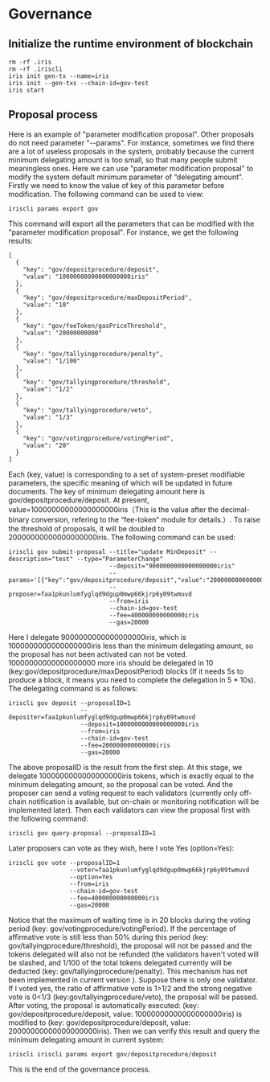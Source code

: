 # Governance

## Initialize the runtime environment of blockchain

```
rm -rf .iris
rm -rf .iriscli
iris init gen-tx --name=iris
iris init --gen-txs --chain-id=gov-test
iris start

```

## Proposal process

Here is an example of "parameter modification proposal". Other proposals do not need parameter "--params". For instance, sometimes we find there are a lot of useless proposals in the system, probably because the current minimum delegating amount is too small, so that many people submit meaningless ones. Here we can use "parameter modification proposal" to modify the system default minimum parameter of “delegating amount”. Firstly we need to know the value of key of this parameter before modification. The following command can be used to view:
```
iriscli params export gov
```
This command will export all the parameters that can be modified with the "parameter modification proposal". For instance, we get the following results:

```
[
  {
    "key": "gov/depositprocedure/deposit",
    "value": "10000000000000000000iris"
  },
  {
    "key": "gov/depositprocedure/maxDepositPeriod",
    "value": "10"
  },
  {
    "key": "gov/feeToken/gasPriceThreshold",
    "value": "20000000000"
  },
  {
    "key": "gov/tallyingprocedure/penalty",
    "value": "1/100"
  },
  {
    "key": "gov/tallyingprocedure/threshold",
    "value": "1/2"
  },
  {
    "key": "gov/tallyingprocedure/veto",
    "value": "1/3"
  },
  {
    "key": "gov/votingprocedure/votingPeriod",
    "value": "20"
  }
]

```
Each (key, value) is corresponding to a set of system-preset modifiable parameters, the specific meaning of which will be updated in future documents. The key of minimum delegating amount here is gov/depositprocedure/deposit. At present, value=10000000000000000000iris（This is the value after the decimal-binary conversion, refering to the “fee-token” module for details.）. To raise the threshold of proposals, it will be doubled to 20000000000000000000iris. The following command can be used:

```
iriscli gov submit-proposal --title="update MinDeposit" --description="test" --type="ParameterChange"
                            --deposit="9000000000000000000iris" 
                            --params='[{"key":"gov/depositprocedure/deposit","value":"20000000000000000001iris","op":"update"}]' 
                            --proposer=faa1pkunlumfyglqd9dgup0mwp66kjrp6y09twmuvd 
                            --from=iris 
                            --chain-id=gov-test 
                            --fee=400000000000000iris 
                            --gas=20000

```

Here I delegate 9000000000000000000iris, which is 1000000000000000000iris less than the minimum delegating amount, so the proposal has not been activated can not be voted. 10000000000000000000 more iris should be delegated in 10 (key:gov/depositprocedure/maxDepositPeriod) blocks (If it needs 5s to produce a block, it means you need to complete the delegation in 5 * 10s). The delegating command is as follows:

```
iriscli gov deposit --proposalID=1 
                    --depositer=faa1pkunlumfyglqd9dgup0mwp66kjrp6y09twmuvd 
                    --deposit=1000000000000000000iris   
                    --from=iris 
                    --chain-id=gov-test  
                    --fee=200000000000000iris 
                    --gas=20000

```
The above proposalID is the result from the first step. At this stage, we delegate 1000000000000000000iris tokens, which is exactly equal to the minimum delegating amount, so the proposal can be voted. And the proposer can send a voting request to each validators (currently only off-chain notification is available, but on-chain or monitoring notification will be implemented later). Then each validators can view the proposal first with the following command:
```
iriscli gov query-proposal --proposalID=1 
```
Later proposers can vote as they wish, here I vote Yes (option=Yes):
```
iriscli gov vote --proposalID=1 
                 --voter=faa1pkunlumfyglqd9dgup0mwp66kjrp6y09twmuvd 
                 --option=Yes  
                 --from=iris 
                 --chain-id=gov-test  
                 --fee=400000000000000iris 
                 --gas=20000
```
Notice that the maximum of waiting time is in 20 blocks during the voting period (key: gov/votingprocedure/votingPeriod). If the percentage of affirmative vote is still less than 50% during this period (key: gov/tallyingprocedure/threshold), the proposal will not be passed and the tokens delegated will also not be refunded (the validators haven't voted will be slashed, and 1/100 of the total tokens delegated currently will be deducted (key: gov/tallyingprocedure/penalty). This mechanism has not been implemented in current version ). Suppose there is only one validator. If I voted yes, the ratio of affirmative vote is 1>1/2 and the strong negative vote is 0<1/3 (key:gov/tallyingprocedure/veto), the proposal will be passed. After voting, the proposal  is automatically executed: (key: gov/depositprocedure/deposit, value: 10000000000000000000iris) is modified to (key: gov/depositprocedure/deposit, value: 20000000000000000000iris). Then we can verify this result and query the minimum delegating amount in current system:
```
iriscli iriscli params export gov/depositprocedure/deposit
```
This is the end of the governance process.
